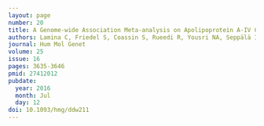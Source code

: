 ```yaml
---
layout: page
number: 20
title: A Genome-wide Association Meta-analysis on Apolipoprotein A-IV Concentrations
authors: Lamina C, Friedel S, Coassin S, Rueedi R, Yousri NA, Seppälä I, Gieger C, Schönherr S, Forer L, Erhart G, Kollerits B, Marques-Vidal P, Ried J, Waeber G, Bergmann S, Dähnhardt D, Stöckl A, Kiechl S, Raitakari OT, Kähönen M, Willeit J, Kedenko L, Paulweber B, Peters A, Meitinger T, Strauch K, Study Group K, Lehtimäki T, Hunt SC, Vollenweider P, Kronenberg F
journal: Hum Mol Genet
volume: 25
issue: 16
pages: 3635-3646
pmid: 27412012
pubdate:
  year: 2016
  month: Jul
  day: 12
doi: 10.1093/hmg/ddw211
---
```

